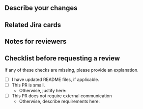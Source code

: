 ## Describe your changes

## Related Jira cards

## Notes for reviewers

## Checklist before requesting a review
If any of these checks are missing, please provide an explanation.

- [ ] I have updated README files, if applicable.
- [ ] This PR is small. 
    - Otherwise, justify here:
- [ ] This PR does not require external communication
    - Otherwise, describe requirements here:
